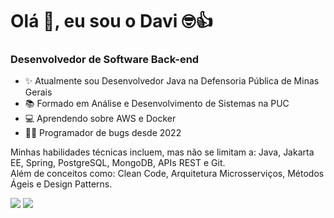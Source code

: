 <h1>Olá 👋, eu sou o Davi 🤓👍</h1>
<p>
<h3>Desenvolvedor de Software Back-end</h3>

- ✨ Atualmente sou Desenvolvedor Java na Defensoria Pública de Minas Gerais
- 📚 Formado em Análise e Desenvolvimento de Sistemas na PUC
- 💻 Aprendendo sobre AWS e Docker
- 👨‍💻 Programador de bugs desde 2022

Minhas habilidades técnicas incluem, mas não se limitam a: Java, Jakarta EE, Spring, PostgreSQL, MongoDB, APIs REST e Git.\
Além de conceitos como: Clean Code, Arquitetura Microsserviços, Métodos Ágeis e Design Patterns.

<a href = "mailto:davirpa1@gmail.com"> <img src="https://img.shields.io/badge/-Gmail-%23333?style=for-the-badge&logo=gmail&logoColor=white" target="_blank"></a>
<a href="https://www.linkedin.com/in/daviribeirop/" target="_blank"><img src="https://img.shields.io/badge/-LinkedIn-%230077B5?style=for-the-badge&logo=linkedin&logoColor=white" target="_blank"></a> 
</p>

